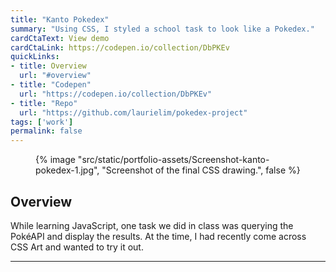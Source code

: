 ```yaml
---
title: "Kanto Pokedex"
summary: "Using CSS, I styled a school task to look like a Pokedex."
cardCtaText: View demo
cardCtaLink: https://codepen.io/collection/DbPKEv
quickLinks:
- title: Overview
  url: "#overview"
- title: "Codepen"
  url: "https://codepen.io/collection/DbPKEv"
- title: "Repo"
  url: "https://github.com/laurielim/pokedex-project"
tags: ['work']
permalink: false
---
```


<figure>
  {% image
    "src/static/portfolio-assets/Screenshot-kanto-pokedex-1.jpg",
    "Screenshot of the final CSS drawing.",
    false
  %}
</figure>

<h2 id="overview">Overview</h2>

While learning JavaScript, one task we did in class was querying the PokéAPI and display the results. At the time, I had recently come across CSS Art and wanted to try it out.

---
